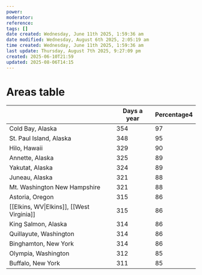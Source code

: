 ```yaml
---
power: 
moderator: 
reference: 
tags: []
date created: Wednesday, June 11th 2025, 1:59:36 am
date modified: Wednesday, August 6th 2025, 2:05:19 am
time created: Wednesday, June 11th 2025, 1:59:36 am
last update: Thursday, August 7th 2025, 9:27:09 pm
created: 2025-06-10T21:59
updated: 2025-08-06T14:15
---
```

# Areas table

|                                           | Days a year | Percentage4 |
| ----------------------------------------- | ----------- | ----------- |
| Cold Bay, Alaska                          | 354         | 97          |
| St. Paul Island, Alaska                   | 348         | 95          |
| Hilo, Hawaii                              | 329         | 90          |
| Annette, Alaska                           | 325         | 89          |
| Yakutat, Alaska                           | 324         | 89          |
| Juneau, Alaska                            | 321         | 88          |
| Mt. Washington New Hampshire              | 321         | 88          |
| Astoria, Oregon                           | 315         | 86          |
| [[Elkins, WV\|Elkins]], [[West Virginia]] | 315         | 86          |
| King Salmon, Alaska                       | 314         | 86          |
| Quillayute, Washington                    | 314         | 86          |
| Binghamton, New York                      | 314         | 86          |
| Olympia, Washington                       | 312         | 85          |
| Buffalo, New York                         | 311         | 85          |
